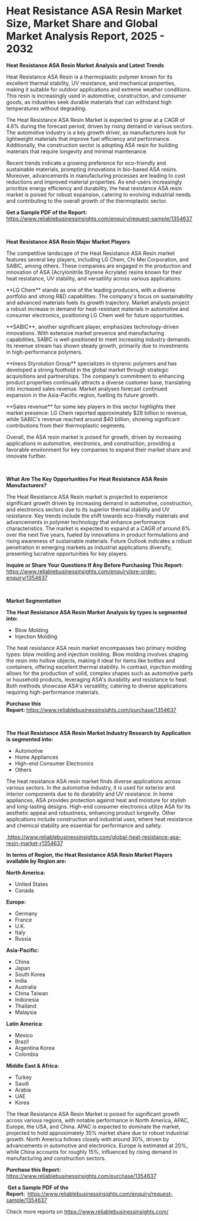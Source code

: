 <p><h1>Heat Resistance ASA Resin Market Size, Market Share and Global Market Analysis Report, 2025 - 2032</h1></p><p><strong>Heat Resistance ASA Resin Market Analysis and Latest Trends</strong></p>
<p><p>Heat Resistance ASA Resin is a thermoplastic polymer known for its excellent thermal stability, UV resistance, and mechanical properties, making it suitable for outdoor applications and extreme weather conditions. This resin is increasingly used in automotive, construction, and consumer goods, as industries seek durable materials that can withstand high temperatures without degrading.</p><p>The Heat Resistance ASA Resin Market is expected to grow at a CAGR of 4.6% during the forecast period, driven by rising demand in various sectors. The automotive industry is a key growth driver, as manufacturers look for lightweight materials that improve fuel efficiency and performance. Additionally, the construction sector is adopting ASA resin for building materials that require longevity and minimal maintenance.</p><p>Recent trends indicate a growing preference for eco-friendly and sustainable materials, prompting innovations in bio-based ASA resins. Moreover, advancements in manufacturing processes are leading to cost reductions and improved material properties. As end-users increasingly prioritize energy efficiency and durability, the heat resistance ASA resin market is poised for robust expansion, catering to evolving industrial needs and contributing to the overall growth of the thermoplastic sector.</p></p>
<p><strong>Get a Sample PDF of the Report:&nbsp;</strong> <a href="https://www.reliablebusinessinsights.com/enquiry/request-sample/1354637?utm_campaign=2099&utm_medium=2&utm_source=Github&utm_content=ia&utm_term=04022025&utm_id=heat-resistance-asa-resin">https://www.reliablebusinessinsights.com/enquiry/request-sample/1354637</a></p>
<p>&nbsp;</p>
<p><strong>Heat Resistance ASA Resin Major Market Players</strong></p>
<p><p>The competitive landscape of the Heat Resistance ASA Resin market features several key players, including LG Chem, Chi Mei Corporation, and SABIC, among others. These companies are engaged in the production and innovation of ASA (Acrylonitrile Styrene Acrylate) resins known for their heat resistance, UV stability, and versatility across various applications.</p><p>**LG Chem** stands as one of the leading producers, with a diverse portfolio and strong R&D capabilities. The company's focus on sustainability and advanced materials fuels its growth trajectory. Market analysts project a robust increase in demand for heat-resistant materials in automotive and consumer electronics, positioning LG Chem well for future opportunities.</p><p>**SABIC**, another significant player, emphasizes technology-driven innovations. With extensive market presence and manufacturing capabilities, SABIC is well-positioned to meet increasing industry demands. Its revenue stream has shown steady growth, primarily due to investments in high-performance polymers.</p><p>**Ineos Styrolution Group** specializes in styrenic polymers and has developed a strong foothold in the global market through strategic acquisitions and partnerships. The company’s commitment to enhancing product properties continually attracts a diverse customer base, translating into increased sales revenue. Market analyses forecast continued expansion in the Asia-Pacific region, fuelling its future growth.</p><p>**Sales revenue** for some key players in this sector highlights their market presence: LG Chem reported approximately $28 billion in revenue, while SABIC's revenue reached around $40 billion, showing significant contributions from their thermoplastic segments.</p><p>Overall, the ASA resin market is poised for growth, driven by increasing applications in automotive, electronics, and construction, providing a favorable environment for key companies to expand their market share and innovate further.</p></p>
<p>&nbsp;</p>
<p><strong>What Are The Key Opportunities For Heat Resistance ASA Resin Manufacturers?</strong></p>
<p><p>The Heat Resistance ASA Resin market is projected to experience significant growth driven by increasing demand in automotive, construction, and electronics sectors due to its superior thermal stability and UV resistance. Key trends include the shift towards eco-friendly materials and advancements in polymer technology that enhance performance characteristics. The market is expected to expand at a CAGR of around 6% over the next five years, fueled by innovations in product formulations and rising awareness of sustainable materials. Future Outlook indicates a robust penetration in emerging markets as industrial applications diversify, presenting lucrative opportunities for key players.</p></p>
<p><strong>Inquire or Share Your Questions If Any Before Purchasing This Report:</strong> <a href="https://www.reliablebusinessinsights.com/enquiry/pre-order-enquiry/1354637?utm_campaign=2099&utm_medium=2&utm_source=Github&utm_content=ia&utm_term=04022025&utm_id=heat-resistance-asa-resin">https://www.reliablebusinessinsights.com/enquiry/pre-order-enquiry/1354637</a></p>
<p>&nbsp;</p>
<p><strong>Market Segmentation</strong></p>
<p><strong>The Heat Resistance ASA Resin Market Analysis by types is segmented into:</strong></p>
<p><ul><li>Blow Molding</li><li>Injection Molding</li></ul></p>
<p><p>The heat resistance ASA resin market encompasses two primary molding types: blow molding and injection molding. Blow molding involves shaping the resin into hollow objects, making it ideal for items like bottles and containers, offering excellent thermal stability. In contrast, injection molding allows for the production of solid, complex shapes such as automotive parts or household products, leveraging ASA's durability and resistance to heat. Both methods showcase ASA's versatility, catering to diverse applications requiring high-performance materials.</p></p>
<p><strong>Purchase this Report:&nbsp;</strong><a href="https://www.reliablebusinessinsights.com/purchase/1354637?utm_campaign=2099&utm_medium=2&utm_source=Github&utm_content=ia&utm_term=04022025&utm_id=heat-resistance-asa-resin">https://www.reliablebusinessinsights.com/purchase/1354637</a></p>
<p>&nbsp;</p>
<p><strong>The Heat Resistance ASA Resin Market Industry Research by Application is segmented into:</strong></p>
<p><ul><li>Automotive</li><li>Home Appliances</li><li>High-end Consumer Electronics</li><li>Others</li></ul></p>
<p><p>The heat resistance ASA resin market finds diverse applications across various sectors. In the automotive industry, it is used for exterior and interior components due to its durability and UV resistance. In home appliances, ASA provides protection against heat and moisture for stylish and long-lasting designs. High-end consumer electronics utilize ASA for its aesthetic appeal and robustness, enhancing product longevity. Other applications include construction and industrial uses, where heat resistance and chemical stability are essential for performance and safety.</p></p>
<p><a href="https://www.reliablebusinessinsights.com/global-heat-resistance-asa-resin-market-r1354637?utm_campaign=2099&utm_medium=2&utm_source=Github&utm_content=ia&utm_term=04022025&utm_id=heat-resistance-asa-resin">&nbsp;https://www.reliablebusinessinsights.com/global-heat-resistance-asa-resin-market-r1354637</a></p>
<p><strong>In terms of Region, the Heat Resistance ASA Resin Market Players available by Region are:</strong></p>
<p>
    <p> <strong> North America: </strong>
        <ul>
            <li>United States</li>
            <li>Canada</li>
        </ul>
        </p> 
    <p> <strong> Europe: </strong>
        <ul>
            <li>Germany</li>
            <li>France</li>
            <li>U.K.</li>
            <li>Italy</li>
            <li>Russia</li>
        </ul>
        </p> 
    <p> <strong> Asia-Pacific: </strong>
        <ul>
            <li>China</li>
            <li>Japan</li>
            <li>South Korea</li>
            <li>India</li>
            <li>Australia</li>
            <li>China Taiwan</li>
            <li>Indonesia</li>
            <li>Thailand</li>
            <li>Malaysia</li>
        </ul>
        </p> 
    <p> <strong> Latin America: </strong>
        <ul>
            <li>Mexico</li>
            <li>Brazil</li>
            <li>Argentina Korea</li>
            <li>Colombia</li>
        </ul>
        </p> 
    <p> <strong> Middle East & Africa: </strong>
        <ul>
            <li>Turkey</li>
            <li>Saudi</li>
            <li>Arabia</li>
            <li>UAE</li>
            <li>Korea</li>
        </ul>
    </p>
    </p>
<p><p>The Heat Resistance ASA Resin Market is poised for significant growth across various regions, with notable performance in North America, APAC, Europe, the USA, and China. APAC is expected to dominate the market, projected to hold approximately 35% market share due to robust industrial growth. North America follows closely with around 30%, driven by advancements in automotive and electronics. Europe is estimated at 20%, while China accounts for roughly 15%, influenced by rising demand in manufacturing and construction sectors.</p></p>
<p><strong>Purchase this Report: </strong><a href="https://www.reliablebusinessinsights.com/purchase/1354637?utm_campaign=2099&utm_medium=2&utm_source=Github&utm_content=ia&utm_term=04022025&utm_id=heat-resistance-asa-resin">https://www.reliablebusinessinsights.com/purchase/1354637</a></p>
<p>&nbsp;<strong>Get a Sample PDF of the Report:&nbsp;&nbsp;</strong><a href="https://www.reliablebusinessinsights.com/enquiry/request-sample/1354637?utm_campaign=2099&utm_medium=2&utm_source=Github&utm_content=ia&utm_term=04022025&utm_id=heat-resistance-asa-resin">https://www.reliablebusinessinsights.com/enquiry/request-sample/1354637</a></p>
<p><strong></strong></p>
<p>Check more reports on <a href="https://www.reliablebusinessinsights.com/?utm_campaign=2099&utm_medium=2&utm_source=Github&utm_content=ia&utm_term=04022025&utm_id=heat-resistance-asa-resin">https://www.reliablebusinessinsights.com/</a></p>